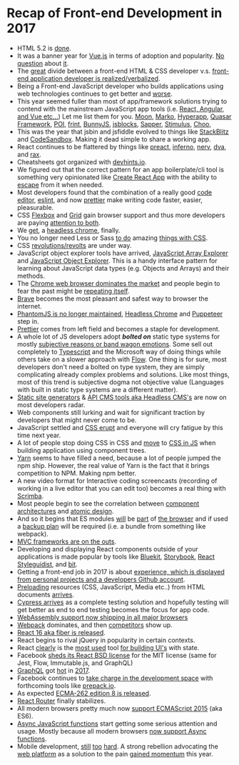 # Recap of Front-end Development in 2017

* HTML 5.2 is [done](https://www.w3.org/blog/2017/12/html-5-2-is-done-html-5-3-is-coming/).
* It was a banner year for [Vue.js](https://vuejs.org/) in terms of adoption and popularity. [No question](https://www.npmjs.com/npm/state-of-javascript-frameworks-2017-part-1) about [it](https://stateofjs.com/2017/front-end/results/).
* The [great](https://medium.com/@jerrylowm/the-death-of-front-end-developers-803a95e0f411) divide between a front-end HTML & CSS developer v.s. [front-end application developer is realized/verbalized](https://medium.com/@mandy.michael/is-there-any-value-in-people-who-cannot-write-javascript-d0a66b16de06).
* Being a Front-end JavaScript developer who builds applications using web technologies continues to get better and [worse](https://blog.logrocket.com/the-increasing-nature-of-frontend-complexity-b73c784c09ae).
* This year seemed fuller than most of app/framework solutions trying to contend with the mainstream JavaScript app tools (i.e. [React, Angular, and Vue etc...](https://stateofjs.com/2017/front-end/results)) Let me list them for you. [Moon](http://moonjs.ga/docs/overview.html), [Marko](https://markojs.com/), [Hyperapp](https://github.com/hyperapp/hyperapp), [Quasar Framework](http://quasar-framework.org/), [POI](https://poi.js.org), [frint](https://frint.js.org/), [BunnyJS](https://bunnyjs.com/), [jsblocks](http://jsblocks.com/), [Sapper](https://sapper.svelte.technology/), [Stimulus](https://github.com/stimulusjs/stimulus), [Choo](https://github.com/choojs/choo), 
* This was the year that jsbin and jsfiddle evolved to things like [StackBlitz](https://stackblitz.com/) and [CodeSandbox](https://codesandbox.io/). Making it dead simple to share a working app.
* React continues to be flattered by things like [preact](https://preactjs.com/), [inferno](https://infernojs.org/), [nerv](https://github.com/NervJS/nerv), [dva](https://github.com/dvajs/dva), and [rax](https://github.com/alibaba/rax).
* Cheatsheets got organized with [devhints.io](https://devhints.io/).
* We figured out that the correct pattern for an app boilerplate/cli tool is something very opinionated like [Create React App](https://github.com/facebookincubator/create-react-app) with the ability to [escape](https://github.com/facebookincubator/create-react-app/blob/master/packages/react-scripts/template/README.md#npm-run-eject) from it when needed.
* Most developers found that the combination of a really good [code editor](https://code.visualstudio.com/), [eslint](https://eslint.org/), and now [prettier](https://github.com/prettier/prettier) make writing code faster, easier, pleasurable.
* CSS [Flexbox](https://developer.mozilla.org/en-US/docs/Web/CSS/CSS_Flexible_Box_Layout/Basic_Concepts_of_Flexbox) and [Grid](https://developer.mozilla.org/en-US/docs/Web/CSS/CSS_Grid_Layout) gain browser support and thus more developers are paying [attention to both](https://rachelandrew.co.uk/archives/2016/03/30/should-i-use-grid-or-flexbox/).
* We [get](https://blog.chromium.org/2017/05/chrome-59-beta-headless-chromium-native.html), a [headless chrome](https://chromium.googlesource.com/chromium/src/+/lkgr/headless/README.md), finally.
* You no longer need Less or Sass [to do](https://shoelace.style) amazing [things with CSS](http://cssnext.io/features/).
* CSS [revolutions/revolts](http://ryanogles.by/css/javascript/2017/05/25/the-state-of-css.html) are under way.
* JavaScript object explorer tools have arrived, [JavaScript Array Explorer](https://sdras.github.io/array-explorer/)
and [JavaScript Object Explorer](https://sdras.github.io/object-explorer/). This is a handy interface pattern for learning about JavaScript data types (e.g. Objects and Arrays) and their methods. 
* The [Chrome web browser dominates the market](http://gs.statcounter.com/browser-market-share) and people begin to fear the past might be [repeating itself](https://www.theverge.com/2018/1/4/16805216/google-chrome-only-sites-internet-explorer-6-web-standards).
* [Brave](https://brave.com/) becomes the most pleasant and safest way to browser the internet.
* [PhantomJS is no longer maintained](https://www.infoq.com/news/2017/04/Phantomjs-future-uncertain), [Headless Chrome](https://chromium.googlesource.com/chromium/src/+/lkgr/headless/README.md) and [Puppeteer](https://github.com/GoogleChrome/puppeteer) step in.
* [Prettier](https://prettier.io/) comes from left field and becomes a staple for development.
* A whole lot of JS developers adopt ***bolted on*** static type systems for mostly [subjective reasons or band wagon emotions](http://2ality.com/2018/03/javascript-typescript-reasonml.html#conclusion-the-javascript-ecosystem-is-stronger-than-ever). Some sell out completely to [Typescript](https://github.com/Microsoft/TypeScript) and the Microsoft way of doing things while others take on a slower approach with [Flow](https://github.com/facebook/flow). One thing is for sure, most developers don't need a bolted on type system, they are simply complicating already complex problems and solutions. Like most things, most of this trend is subjective dogma not objective value (Languages with built in static type systems are a different matter).
* [Static site generators](https://www.staticgen.com/) & [API CMS tools aka Headless CMS's](https://en.wikipedia.org/wiki/Headless_CMS) are now on most developers radar.
* Web components still lurking and wait for significant traction by developers that might never come to be.
* JavaScript settled and [CSS erupt](http://michelebertoli.github.io/css-in-js/) and everyone will cry fatigue by this time next year.
* A lot of people stop doing CSS in CSS and [move](https://speakerdeck.com/vjeux/react-css-in-js) to [CSS in JS](https://levelup.gitconnected.com/a-brief-history-of-css-in-js-how-we-got-here-and-where-were-going-ea6261c19f04) when building application using component trees.
* [Yarn](https://yarnpkg.com/en/) seems to have filled a need, because a lot of people jumped the npm ship. However, the real value of Yarn is the fact that it brings competition to NPM. Making npm better.
* A new video format for Interactive coding screencasts (recording of working in a live editor that you can edit too) becomes a real thing with [Scrimba](https://scrimba.com/about).
* Most people begin to see the correlation between [component architectures](https://en.wikipedia.org/wiki/Component-based_software_engineering) and [atomic design](http://patternlab.io/).
* And so it begins that ES modules [will](https://philipwalton.com/articles/deploying-es2015-code-in-production-today/) be [part](https://medium.com/dev-channel/es6-modules-in-chrome-canary-m60-ba588dfb8ab7) of [the browser](https://caniuse.com/#feat=es6-module) and if used a [backup plan](https://github.com/WebReflection/ecma) will be required (i.e. a bundle from something like webpack).
* [MVC frameworks are on the outs](https://codeburst.io/javascript-trends-in-2018-3fb0077259).
* Developing and displaying React components outside of your applications is made popular by tools like [Bluekit](http://bluekit.blueberry.io/), [Storybook](https://storybook.js.org/), [React Styleguidist](Styleguidist), and [bit](https://bitsrc.io/).
* Getting a front-end job in 2017 is about [experience, which is displayed from personal projects and a developers Github account](https://research.hackerrank.com/developer-skills/2018/).
* [Preloading](https://developer.mozilla.org/en-US/docs/Web/HTML/Preloading_content) resources (CSS, JavaScript, Media etc..) from HTML documents [arrives](https://www.w3.org/TR/preload/).
* [Cypress arrives](https://www.cypress.io/how-it-works/) as a complete testing solution and hopefully testing will get better as end to end testing becomes the focus for app code.
* [WebAssembly support now shipping in all major browsers](https://blog.mozilla.org/blog/2017/11/13/webassembly-in-browsers/)
* [Webpack](https://webpack.js.org/) dominates, and then [competitors](https://github.com/parcel-bundler/parcel) show up.
* [React 16 aka fiber is released](https://reactjs.org/blog/2017/09/26/react-v16.0.html).
* React begins to rival jQuery in popularity in certain contexts.
* React [clearly](https://twitter.com/npmjs/status/949017852702543876) is the [most used](https://www.npmjs.com/npm/state-of-javascript-frameworks-2017-part-1) tool [for building UI's](https://stackoverflow.blog/2018/01/11/brutal-lifecycle-javascript-frameworks/) with state.
* Facebook [sheds its React BSD license](https://code.facebook.com/posts/300798627056246/relicensing-react-jest-flow-and-immutable-js/) for the MIT license (same for Jest, Flow, Immutable.js, and GraphQL)
* [GraphQL](https://dev-blog.apollodata.com/2017-the-year-in-graphql-124a050d04c6) got [hot](https://graphcms.com/) in [2017](https://www.graphql.com/case-studies/).
* Facebook continues to [take charge in the development space](https://code.facebook.com/projects/) with forthcoming tools like [prepack.io](https://prepack.io/).
* As expected [ECMA-262 edition 8 is released](https://www.ecma-international.org/publications/standards/Ecma-262.htm).
* [React Router](https://reacttraining.com/react-router/) finally stabilizes.
* All modern browsers pretty much now [support ECMAScript 2015](http://kangax.github.io/compat-table/es6/) (aka ES6).
* [Async JavaScript functions](https://developer.mozilla.org/en-US/docs/Web/JavaScript/Reference/Statements/async_function) start getting some serious attention and usage. Mostly because all modern browsers [now support Async functions](https://caniuse.com/#search=async%20fun).
* Mobile development, [still](https://flutter.io/) [too](https://facebook.github.io/react-native/) [hard](https://www.nativescript.org/). A strong rebellion advocating the [web platform](https://blog.mozilla.org/firefox/progressive-web-apps-whats-big-deal/) as a solution to the pain [gained momentum](https://joreteg.com/blog/betting-on-the-web) this year.
